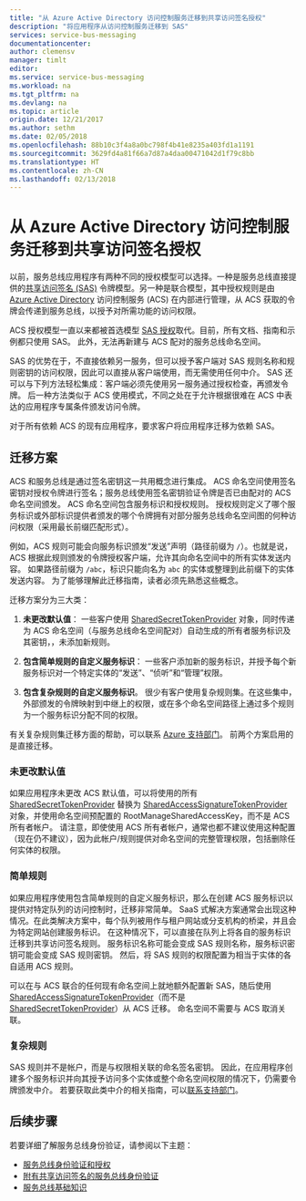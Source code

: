 ```yaml
---
title: "从 Azure Active Directory 访问控制服务迁移到共享访问签名授权"
description: "将应用程序从访问控制服务迁移到 SAS"
services: service-bus-messaging
documentationcenter: 
author: clemensv
manager: timlt
editor: 
ms.service: service-bus-messaging
ms.workload: na
ms.tgt_pltfrm: na
ms.devlang: na
ms.topic: article
origin.date: 12/21/2017
ms.author: sethm
ms.date: 02/05/2018
ms.openlocfilehash: 88b10c3f4a8a0bc798f4b41e8235a403fd1a1191
ms.sourcegitcommit: 3629fd4a81f66a7d87a4daa00471042d1f79c8bb
ms.translationtype: HT
ms.contentlocale: zh-CN
ms.lasthandoff: 02/13/2018
---
```

# <a name="migrate-from-azure-active-directory-access-control-service-to-shared-access-signature-authorization"></a>从 Azure Active Directory 访问控制服务迁移到共享访问签名授权

以前，服务总线应用程序有两种不同的授权模型可以选择。一种是服务总线直接提供的[共享访问签名 (SAS)](service-bus-sas.md) 令牌模型。另一种是联合模型，其中授权规则是由 [Azure Active Directory](/active-directory/) 访问控制服务 (ACS) 在内部进行管理，从 ACS 获取的令牌会传递到服务总线，以授予对所需功能的访问权限。

ACS 授权模型一直以来都被首选模型 [SAS 授权](service-bus-authentication-and-authorization.md)取代。目前，所有文档、指南和示例都只使用 SAS。 此外，无法再新建与 ACS 配对的服务总线命名空间。

SAS 的优势在于，不直接依赖另一服务，但可以授予客户端对 SAS 规则名称和规则密钥的访问权限，因此可以直接从客户端使用，而无需使用任何中介。 SAS 还可以与下列方法轻松集成：客户端必须先使用另一服务通过授权检查，再颁发令牌。 后一种方法类似于 ACS 使用模式，不同之处在于允许根据很难在 ACS 中表达的应用程序专属条件颁发访问令牌。

对于所有依赖 ACS 的现有应用程序，要求客户将应用程序迁移为依赖 SAS。

## <a name="migration-scenarios"></a>迁移方案

ACS 和服务总线是通过签名密钥这一共用概念进行集成。 ACS 命名空间使用签名密钥对授权令牌进行签名；服务总线使用签名密钥验证令牌是否已由配对的 ACS 命名空间颁发。 ACS 命名空间包含服务标识和授权规则。 授权规则定义了哪个服务标识或外部标识提供者颁发的哪个令牌拥有对部分服务总线命名空间图的何种访问权限（采用最长前缀匹配形式）。

例如，ACS 规则可能会向服务标识颁发“发送”声明（路径前缀为 `/`）。也就是说，ACS 根据此规则颁发的令牌授权客户端，允许其向命名空间中的所有实体发送内容。 如果路径前缀为 `/abc`，标识只能向名为 `abc` 的实体或整理到此前缀下的实体发送内容。 为了能够理解此迁移指南，读者必须先熟悉这些概念。

迁移方案分为三大类：

1.  **未更改默认值**： 一些客户使用 [SharedSecretTokenProvider](https://docs.microsoft.com/dotnet/api/microsoft.servicebus.sharedsecrettokenprovider) 对象，同时传递为 ACS 命名空间（与服务总线命名空间配对）自动生成的所有者服务标识及其密钥，，未添加新规则。

2.  **包含简单规则的自定义服务标识**： 一些客户添加新的服务标识，并授予每个新服务标识对一个特定实体的“发送”、“侦听”和“管理”权限。

3.  **包含复杂规则的自定义服务标识**。 很少有客户使用复杂规则集。在这些集中，外部颁发的令牌映射到中继上的权限，或在多个命名空间路径上通过多个规则为一个服务标识分配不同的权限。

有关复杂规则集迁移方面的帮助，可以联系 [Azure 支持部门](https://www.azure.cn/support/contact/)。 前两个方案启用的是直接迁移。

### <a name="unchanged-defaults"></a>未更改默认值

如果应用程序未更改 ACS 默认值，可以将使用的所有 [SharedSecretTokenProvider](https://docs.microsoft.com/dotnet/api/microsoft.servicebus.sharedsecrettokenprovider) 替换为 [SharedAccessSignatureTokenProvider](https://docs.microsoft.com/dotnet/api/microsoft.servicebus.sharedaccesssignaturetokenprovider) 对象，并使用命名空间预配置的 RootManageSharedAccessKey，而不是 ACS 所有者帐户。 请注意，即使使用 ACS 所有者帐户，通常也都不建议使用这种配置（现在仍不建议），因为此帐户/规则提供对命名空间的完整管理权限，包括删除任何实体的权限。

### <a name="simple-rules"></a>简单规则

如果应用程序使用包含简单规则的自定义服务标识，那么在创建 ACS 服务标识以提供对特定队列的访问控制时，迁移非常简单。 SaaS 式解决方案通常会出现这种情况。在此类解决方案中，每个队列被用作与租户网站或分支机构的桥梁，并且会为特定网站创建服务标识。 在这种情况下，可以直接在队列上将各自的服务标识迁移到共享访问签名规则。 服务标识名称可能会变成 SAS 规则名称，服务标识密钥可能会变成 SAS 规则密钥。 然后，将 SAS 规则的权限配置为相当于实体的各自适用 ACS 规则。

可以在与 ACS 联合的任何现有命名空间上就地额外配置新 SAS，随后使用 [SharedAccessSignatureTokenProvider](https://docs.microsoft.com/dotnet/api/microsoft.servicebus.sharedaccesssignaturetokenprovider)（而不是 [SharedSecretTokenProvider](https://docs.microsoft.com/dotnet/api/microsoft.servicebus.sharedsecrettokenprovider)）从 ACS 迁移。 命名空间不需要与 ACS 取消关联。

### <a name="complex-rules"></a>复杂规则

SAS 规则并不是帐户，而是与权限相关联的命名签名密钥。 因此，在应用程序创建多个服务标识并向其授予访问多个实体或整个命名空间权限的情况下，仍需要令牌颁发中介。 若要获取此类中介的相关指南，可以[联系支持部门](https://www.azure.cn/support/contact/)。

## <a name="next-steps"></a>后续步骤

若要详细了解服务总线身份验证，请参阅以下主题：

* [服务总线身份验证和授权](service-bus-authentication-and-authorization.md)
* [附有共享访问签名的服务总线身份验证](service-bus-sas.md)
* [服务总线基础知识](service-bus-fundamentals-hybrid-solutions.md)

